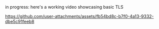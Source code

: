 in progress: here's a working video showcasing basic TLS






https://github.com/user-attachments/assets/fb54bd8c-b7f0-4a13-9332-dbe5c91feeb8

